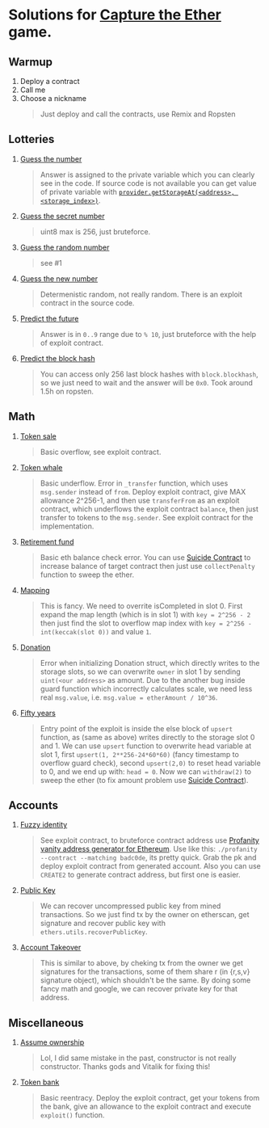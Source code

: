 # Solutions for [Capture the Ether](https://capturetheether.com) game.

## Warmup

1. Deploy a contract
2. Call me
3. Choose a nickname
   > Just deploy and call the contracts, use Remix and Ropsten

## Lotteries

1. [Guess the number](contracts/lotteries/GuessTheNumber.sol)

   > Answer is assigned to the private variable which you can clearly see in the code. If source code is not available you can get value of private variable with [`provider.getStorageAt(<address>, <storage_index>)`](https://docs.ethers.io/v5/api/providers/provider/#Provider-getStorageAt).

2. [Guess the secret number](contracts/lotteries/GuessTheSecretNumber.sol)

   > uint8 max is 256, just bruteforce.

3. [Guess the random number](contracts/lotteries/GuessTheRandomNumber.sol)

   > see #1

4. [Guess the new number](contracts/lotteries/GuessTheNewNumber.sol)

   > Determenistic random, not really random. There is an exploit contract in the source code.

5. [Predict the future](contracts/lotteries/PredictTheFuture.sol)

   > Answer is in `0..9` range due to `% 10`, just bruteforce with the help of exploit contract.

6. [Predict the block hash](contracts/lotteries/PredictTheBlockHash.sol)
   > You can access only 256 last block hashes with `block.blockhash`, so we just need to wait and the answer will be `0x0`. Took around 1.5h on ropsten.

## Math

1. [Token sale](contracts/math/TokenSale.sol)

   > Basic overflow, see exploit contract.

2. [Token whale](contracts/math/TokenWhale.sol)

   > Basic underflow. Error in `_transfer` function, which uses `msg.sender` instead of `from`. Deploy exploit contract, give MAX allowance 2^256-1, and then use `transferFrom` as an exploit contract, which underflows the exploit contract `balance`, then just transfer to tokens to the `msg.sender`. See exploit contract for the implementation.

3. [Retirement fund](contracts/math/RetirementFund.sol)

   > Basic eth balance check error. You can use [Suicide Contract](contracts/utils/Suicide.sol) to increase balance of target contract then just use `collectPenalty` function to sweep the ether.

4. [Mapping](contracts/math/Mapping.sol)

   > This is fancy. We need to overrite isCompleted in slot 0. First expand the map length (which is in slot 1) with `key = 2^256 - 2` then just find the slot to overflow map index with `key = 2^256 - int(keccak(slot 0))` and value `1`.

5. [Donation](contracts/math/Donation.sol)

   > Error when initializing Donation struct, which directly writes to the storage slots, so we can overwrite `owner` in slot 1 by sending `uint(<our address>` as amount. Due to the another bug inside guard function which incorrectly calculates scale, we need less real `msg.value`, i.e. `msg.value = etherAmount / 10^36`.

6. [Fifty years](contracts/math/FiftyYears.sol)

   > Entry point of the exploit is inside the else block of `upsert` function, as (same as above) writes directly to the storage slot 0 and 1. We can use `upsert` function to overwrite head variable at slot 1, first `upsert(1, 2**256-24*60*60)` (fancy timestamp to overflow guard check), second `upsert(2,0)` to reset head variable to 0, and we end up with: `head = 0`. Now we can `withdraw(2)` to sweep the ether (to fix amount problem use [Suicide Contract](contracts/utils/Suicide.sol)).

## Accounts

1. [Fuzzy identity](contracts/accounts/FuzzyIdentity.sol)

   > See exploit contract, to bruteforce contract address use [Profanity vanity address generator for Ethereum](https://github.com/johguse/profanity). Use like this: `./profanity --contract --matching badc0de`, its pretty quick. Grab the pk and deploy exploit contract from generated account. Also you can use `CREATE2` to generate contract address, but first one is easier.

2. [Public Key](contracts/accounts/PublicKey.sol)

   > We can recover uncompressed public key from mined transactions. So we just find tx by the owner on etherscan, get signature and recover public key with `ethers.utils.recoverPublicKey`.

3. [Account Takeover](contracts/accounts/AccountTakeover.sol)

   > This is similar to above, by cheking tx from the owner we get signatures for the transactions, some of them share r (in {r,s,v} signature object), which shouldn't be the same. By doing some fancy math and google, we can recover private key for that address.

## Miscellaneous

1. [Assume ownership](contracts/misc/AssumeOwnership.sol)

   > Lol, I did same mistake in the past, constructor is not really constructor. Thanks gods and Vitalik for fixing this!

2. [Token bank](contracts/misc/TokenBank.sol)

   > Basic reentracy. Deploy the exploit contract, get your tokens from the bank, give an allowance to the exploit contract and execute `exploit()` function.

